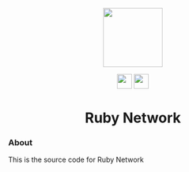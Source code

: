 <p align="center">
<img width="120px" src="https://github.com/Ruby-Network/.github/assets/73721704/24ea3ca0-488c-4587-b5ed-b5ae45deb1a9">
<!--The Holidays img width="240px" src="https://github.com/Ruby-Network/.github/assets/73721704/2fb057c4-7a4c-4fdb-8bc8-7aef8d3faaf6" -->
</p>
<p align="center">
<a href="https://discord.gg/yk33HZSZkU"><img height="30px" src="https://img.shields.io/badge/Discord-7289DA?style=for-the-badge&logo=discord&logoColor=white"><img></a>
<a href="https://reddit.com/r/rubynetwork"><img height="30px" src="https://img.shields.io/badge/Reddit-FF4500?style=for-the-badge&logo=reddit&logoColor=white"><img></a>
</p>

<h1 align="center">Ruby Network</h1>

### About

This is the source code for Ruby Network
